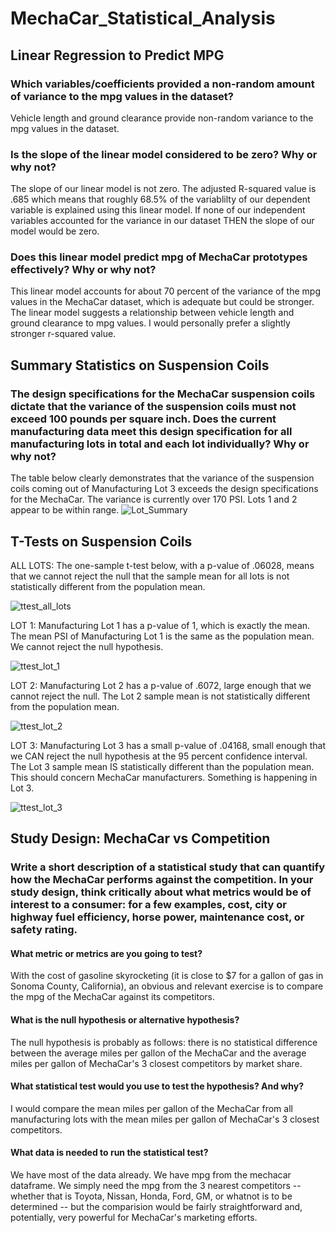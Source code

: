# MechaCar_Statistical_Analysis

## Linear Regression to Predict MPG
### Which variables/coefficients provided a non-random amount of variance to the mpg values in the dataset?
Vehicle length and ground clearance provide non-random variance to the mpg values in the dataset. 

### Is the slope of the linear model considered to be zero? Why or why not?
The slope of our linear model is not zero. The adjusted R-squared value is .685 which means that roughly 68.5% of the variablilty of our dependent variable is explained using this linear model. If none of our independent variables accounted for the variance in our dataset THEN the slope of our model would be zero. 

### Does this linear model predict mpg of MechaCar prototypes effectively? Why or why not?
This linear model accounts for about 70 percent of the variance of the mpg values in the MechaCar dataset, which is adequate but could be stronger. The linear model suggests a relationship between vehicle length and ground clearance to mpg values. I would personally prefer a slightly stronger r-squared value.

## Summary Statistics on Suspension Coils
### The design specifications for the MechaCar suspension coils dictate that the variance of the suspension coils must not exceed 100 pounds per square inch. Does the current manufacturing data meet this design specification for all manufacturing lots in total and each lot individually? Why or why not?


The table below clearly demonstrates that the variance of the suspension coils coming out of Manufacturing Lot 3 exceeds the design specifications for the MechaCar. The variance is currently over 170 PSI. Lots 1 and 2 appear to be within range.
![Lot_Summary](https://user-images.githubusercontent.com/106618404/193146691-8ae7d72f-0489-4bf9-b1b8-a7efff3ce50c.PNG)

## T-Tests on Suspension Coils 
ALL LOTS: The one-sample t-test below, with a p-value of .06028, means that we cannot reject the null that the sample mean for all lots is not statistically different from the population mean.

![ttest_all_lots](https://user-images.githubusercontent.com/106618404/193153909-1ee3f8e3-473f-4f32-877c-7cf055a15bd3.PNG)

LOT 1: Manufacturing Lot 1 has a p-value of 1, which is exactly the mean. The mean PSI of Manufacturing Lot 1 is the same as the population mean. We cannot reject the null hypothesis.

![ttest_lot_1](https://user-images.githubusercontent.com/106618404/193153929-cb04bf70-7231-4619-a3dd-6814939706f5.PNG)

LOT 2: Manufacturing Lot 2 has a p-value of .6072, large enough that we cannot reject the null. The Lot 2 sample mean is not statistically different from the population mean.

![ttest_lot_2](https://user-images.githubusercontent.com/106618404/193153944-4dc3eb5c-39bf-4001-87e2-2fcd901bd94f.PNG)

LOT 3: Manufacturing Lot 3 has a small p-value of .04168, small enough that we CAN reject the null hypothesis at the 95 percent confidence interval. The Lot 3 sample mean IS statistically different than the population mean. This should concern MechaCar manufacturers. Something is happening in Lot 3.

![ttest_lot_3](https://user-images.githubusercontent.com/106618404/193153958-49dc27eb-2296-47e6-ab3e-ed86e12e46da.PNG)


## Study Design: MechaCar vs Competition

### Write a short description of a statistical study that can quantify how the MechaCar performs against the competition. In your study design, think critically about what metrics would be of interest to a consumer: for a few examples, cost, city or highway fuel efficiency, horse power, maintenance cost, or safety rating.

#### What metric or metrics are you going to test?
With the cost of gasoline skyrocketing (it is close to $7 for a gallon of gas in Sonoma County, California), an obvious and relevant exercise is to compare the mpg of the MechaCar against its competitors. 

#### What is the null hypothesis or alternative hypothesis?
The null hypothesis is probably as follows: there is no statistical difference between the average miles per gallon of the MechaCar and the average miles per gallon of MechaCar's 3 closest competitors by market share.

#### What statistical test would you use to test the hypothesis? And why?
I would compare the mean miles per gallon of the MechaCar from all manufacturing lots with the mean miles per gallon of MechaCar's 3 closest competitors.

#### What data is needed to run the statistical test?
We have most of the data already. We have mpg from the mechacar dataframe. We simply need the mpg from the 3 nearest competitors -- whether that is Toyota, Nissan, Honda, Ford, GM, or whatnot is to be determined -- but the comparision would be fairly straightforward and, potentially, very powerful for MechaCar's marketing efforts.



